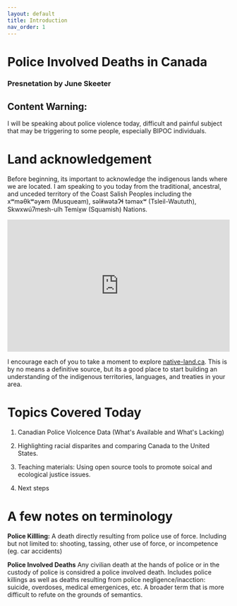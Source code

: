 ```yaml
---
layout: default
title: Introduction
nav_order: 1
---
```

# Police Involved Deaths in Canada

###  Presnetation by June Skeeter

## Content Warning:
I will be speaking about police violence today, difficult and painful subject that may be triggering to some people, especially BIPOC individuals.


# Land acknowledgement
Before beginning, its important to acknowledge the indigenous lands where we are located.  I am speaking to you today from the traditional, ancestral, and unceded territory of the Coast Salish Peoples including the xʷməθkʷəy̓əm (Musqueam), səl̓ilwətaɁɬ təməxʷ (Tsleil-Waututh), Skwxwú7mesh-ulh Temíx̱w (Squamish) Nations.
<iframe src="https://native-land.ca/api/embed/embed.html?maps=territories&position=49.268264,-123.157480" style="width:100%; height:300px; border:none;"></iframe>

I encourage each of you to take a moment to explore [native-land.ca](https://native-land.ca/).  This is by no means a definitive source, but its a good place to start building an understanding of the indigenous territories, languages, and treaties in your area.

# Topics Covered Today

1) Canadian Police Violcence Data (What's Available and What's Lacking)

2) Highlighting racial disparites and comparing Canada to the United States.

3) Teaching materials: Using open source tools to promote soical and ecological justice issues.

4) Next steps
 
# A few notes on terminology

**Police Killling:** A death directly resulting from police use of force.  Including but not limited to: shooting, tassing, other use of force, or incompetence (eg. car accidents)

**Police Involved Deaths**  Any civilian death at the hands of police or in the custody of police is considred a police involved death.  Includes police killings as well as deaths resulting from police negligence/inacction: suicide, overdoses, medical emergenices, etc.  A broader term that is more difficult to refute on the grounds of semantics.  

